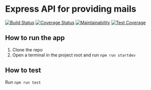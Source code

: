 # Express API for providing mails
[![Build Status](https://travis-ci.com/AnotherCoolDude/mail-provider-api.svg?token=EpFfHjSsJg1xMkke2qDg&branch=master)](https://travis-ci.com/AnotherCoolDude/mail-provider-api)
[![Coverage Status](https://coveralls.io/repos/github/AnotherCoolDude/mail-provider-api/badge.svg?branch=master)](https://coveralls.io/github/AnotherCoolDude/mail-provider-api?branch=master)
[![Maintainability](https://api.codeclimate.com/v1/badges/2214f86484a5f91c1ecc/maintainability)](https://codeclimate.com/github/AnotherCoolDude/mail-provider-api/maintainability)
[![Test Coverage](https://api.codeclimate.com/v1/badges/2214f86484a5f91c1ecc/test_coverage)](https://codeclimate.com/github/AnotherCoolDude/mail-provider-api/test_coverage)

## How to run the app

1. Clone the repo
1. Open a terminal in the project root and run `npm run startdev`

## How to test

Run `npm run test`